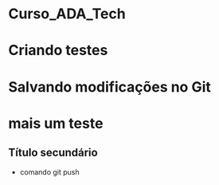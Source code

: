 # Curso_ADA_Tech

# Criando testes

# Salvando modificações no Git

# mais um teste

## Título secundário

- comando git push
